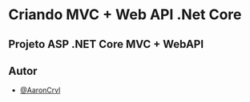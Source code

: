 # Criando MVC + Web API .Net Core 
## Projeto ASP .NET Core MVC + WebAPI


## Autor

- [@AaronCrvl](https://www.github.com/AaronCrvl)
